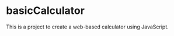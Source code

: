 basicCalculator
===============

This is a project to create a web-based calculator using JavaScript.

